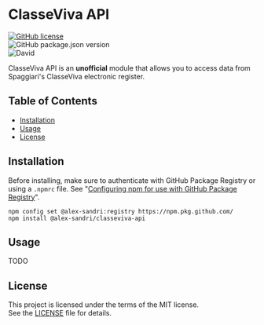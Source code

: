# ClasseViva API

[![GitHub license](https://img.shields.io/github/license/alex-sandri/classeviva-api)](https://github.com/alex-sandri/classeviva-api/blob/master/LICENSE)\
![GitHub package.json version](https://img.shields.io/github/package-json/v/alex-sandri/classeviva-api)\
![David](https://img.shields.io/david/alex-sandri/classeviva-api)

ClasseViva API is an **unofficial** module that allows you to access data from Spaggiari's ClasseViva electronic register.

## Table of Contents

 * [Installation](#installation)
 * [Usage](#usage)
 * [License](#license)

## Installation

Before installing, make sure to authenticate with GitHub Package Registry or using a `.npmrc` file. See "[Configuring npm for use with GitHub Package Registry](https://help.github.com/en/articles/configuring-npm-for-use-with-github-package-registry#authenticating-to-github-package-registry)".

```
npm config set @alex-sandri:registry https://npm.pkg.github.com/
npm install @alex-sandri/classeviva-api
```

## Usage

TODO

## License

This project is licensed under the terms of the MIT license.\
See the [LICENSE](LICENSE) file for details.

